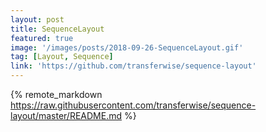 ```yaml
---
layout: post
title: SequenceLayout
featured: true
image: '/images/posts/2018-09-26-SequenceLayout.gif'
tag: [Layout, Sequence]
link: 'https://github.com/transferwise/sequence-layout'
---
```


{% remote_markdown https://raw.githubusercontent.com/transferwise/sequence-layout/master/README.md %}
